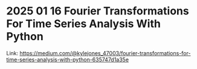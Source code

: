 # 2025 01 16 Fourier Transformations For Time Series Analysis With Python

Link: https://medium.com/@kylejones_47003/fourier-transformations-for-time-series-analysis-with-python-635747d1a35e
